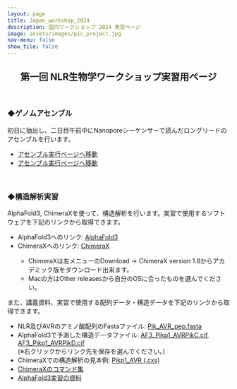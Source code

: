 ```yaml
---
layout: page
title: Japan_workshop_2024
description: 国内ワークショップ 2024 実習ページ
image: assets/images/pic_project.jpg
nav-menu: false
show_tile: false
---
```


<!-- Main -->
<div id="main" class="alt">

<!-- One -->
<section id="one">
	<div class="inner">
		<header class="major">
			<h2>第一回 NLR生物学ワークショップ実習用ページ</h2>
		</header>
		<!-- Content -->
		<h3 id="content">◆ゲノムアセンブル</h3>
		<p>初日に抽出し、二日目午前中にNanoporeシーケンサーで読んだロングリードのアセンブルを行います。</p>
		<ul>
			<li><a href="https://colab.research.google.com/github/slt666666/NLR_biology_workshop_2024/blob/master/analysis/Genome_assemble.ipynb">アセンブル実行ページへ移動</a></li>
			<li><a href="https://colab.research.google.com/github/slt666666/NLR_biology_workshop_2024/blob/master/analysis/Genome_assemble.ipynb">アセンブル実行ページへ移動</a></li>
		</ul>
		<br>
		<h3 id="content">◆構造解析実習</h3>
		<p>AlphaFold3, ChimeraXを使って、構造解析を行います。実習で使用するソフトウェアを下記のリンクから取得できます。</p>
		<ul>
			<li>AlphaFold3へのリンク: <a href="https://alphafoldserver.com/about">AlphaFold3</a></li>
			<li>ChimeraXへのリンク: <a href="https://www.cgl.ucsf.edu/chimerax/">ChimeraX</a></li>
			<ul>
				<li>ChimeraXは左メニューのDownload → ChimeraX version 1.8からアカデミック版をダウンロード出来ます。</li>
				<li>Macの方はOther releasesから自分のOSに合ったものを選んでください。</li>
			</ul>
		</ul>
		<p>また、講義資料、実習で使用する配列データ・構造データを下記のリンクから取得できます。</p>
		<ul>
			<li>NLR及びAVRのアミノ酸配列のFastaファイル: <a href="https://raw.githubusercontent.com/CropEvol/lecture/master/data/Pik_AVR_pep.fasta">Pik_AVR_pep.fasta</a></li>
			<li>AlphaFold3で予測した構造データファイル: <a href="https://raw.githubusercontent.com/CropEvol/lecture/master/data/AF3_Pikp1_AVRPikC.cif">AF3_Pikp1_AVRPikC.cif</a>, <a href="https://raw.githubusercontent.com/CropEvol/lecture/master/data/AF3_Pikp1_AVRPikD.cif">AF3_Pikp1_AVRPikD.cif</a><br>(※右クリックからリンク先を保存を選んでください。)</li>
			<li>ChimeraXでの構造解析の見本例: <a href="https://raw.githubusercontent.com/CropEvol/lecture/master/data/Pikp1_AVR.cxs">Pikp1_AVR (.cxs)</a></li>
			<li><a href="https://raw.githubusercontent.com/CropEvol/lecture/master/data/241128_ChimeraXコマンド.pdf">ChimeraXのコマンド集</a></li>
			<li><a href="https://raw.githubusercontent.com/CropEvol/lecture/master/data/241128_実習資料.pdf">AlphaFold3実習の資料</a></li>
		</ul>
	</div>
</section>
</div>
